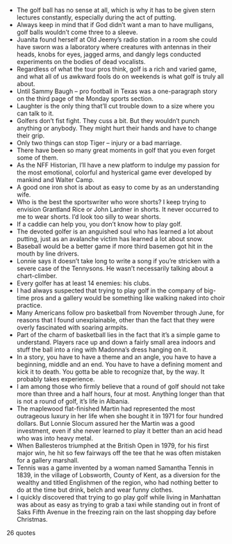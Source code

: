  - The golf ball has no sense at all, which is why it has to be given stern lectures constantly, especially during the act of putting.
 - Always keep in mind that if God didn’t want a man to have mulligans, golf balls wouldn’t come three to a sleeve.
 - Juanita found herself at Old Jeemy’s radio station in a room she could have sworn was a laboratory where creatures with antennas in their heads, knobs for eyes, jagged arms, and dangly legs conducted experiments on the bodies of dead vocalists.
 - Regardless of what the tour pros think, golf is a rich and varied game, and what all of us awkward fools do on weekends is what golf is truly all about.
 - Until Sammy Baugh – pro football in Texas was a one-paragraph story on the third page of the Monday sports section.
 - Laughter is the only thing that’ll cut trouble down to a size where you can talk to it.
 - Golfers don’t fist fight. They cuss a bit. But they wouldn’t punch anything or anybody. They might hurt their hands and have to change their grip.
 - Only two things can stop Tiger – injury or a bad marriage.
 - There have been so many great moments in golf that you even forget some of them.
 - As the NFF Historian, I’ll have a new platform to indulge my passion for the most emotional, colorful and hysterical game ever developed by mankind and Walter Camp.
 - A good one iron shot is about as easy to come by as an understanding wife.
 - Who is the best the sportswriter who wore shorts? I keep trying to envision Grantland Rice or John Lardner in shorts. It never occurred to me to wear shorts. I’d look too silly to wear shorts.
 - If a caddie can help you, you don’t know how to play golf.
 - The devoted golfer is an anguished soul who has learned a lot about putting, just as an avalanche victim has learned a lot about snow.
 - Baseball would be a better game if more third basemen got hit in the mouth by line drivers.
 - Lonnie says it doesn’t take long to write a song if you’re stricken with a severe case of the Tennysons. He wasn’t necessarily talking about a chart-climber.
 - Every golfer has at least 14 enemies: his clubs.
 - I had always suspected that trying to play golf in the company of big-time pros and a gallery would be something like walking naked into choir practice.
 - Many Americans follow pro basketball from November through June, for reasons that I found unexplainable, other than the fact that they were overly fascinated with soaring armpits.
 - Part of the charm of basketball lies in the fact that it’s a simple game to understand. Players race up and down a fairly small area indoors and stuff the ball into a ring with Madonna’s dress hanging on it.
 - In a story, you have to have a theme and an angle, you have to have a beginning, middle and an end. You have to have a defining moment and kick it to death. You gotta be able to recognize that, by the way. It probably takes experience.
 - I am among those who firmly believe that a round of golf should not take more than three and a half hours, four at most. Anything longer than that is not a round of golf, it’s life in Albania.
 - The maplewood flat-finished Martin had represented the most outrageous luxury in her life when she bought it in 1971 for four hundred dollars. But Lonnie Slocum assured her the Martin was a good investment, even if she never learned to play it better than an acid head who was into heavy metal.
 - When Ballesteros triumphed at the British Open in 1979, for his first major win, he hit so few fairways off the tee that he was often mistaken for a gallery marshall.
 - Tennis was a game invented by a woman named Samantha Tennis in 1839, in the village of Lobsworth, County of Kent, as a diversion for the wealthy and titled Englishmen of the region, who had nothing better to do at the time but drink, belch and wear funny clothes.
 - I quickly discovered that trying to go play golf while living in Manhattan was about as easy as trying to grab a taxi while standing out in front of Saks Fifth Avenue in the freezing rain on the last shopping day before Christmas.

26 quotes